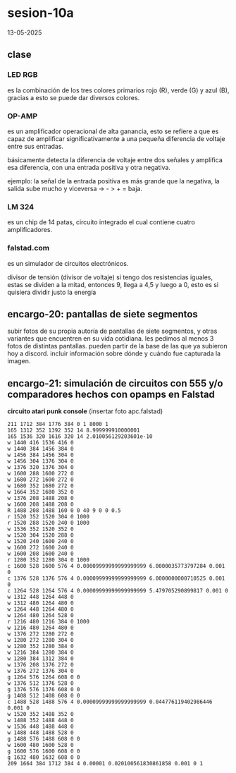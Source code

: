 # sesion-10a

13-05-2025

## clase

### LED RGB 
es la combinación de los tres colores primarios rojo (R), verde (G) y azul (B), gracias a esto se puede dar diversos colores.

### OP-AMP 
es un amplificador operacional de alta ganancia, esto se refiere a que es capaz de amplificar significativamente a una pequeña diferencia de voltaje entre sus entradas.

básicamente detecta la diferencia de voltaje entre dos señales y amplifica esa diferencia, con una entrada positiva y otra negativa.

ejemplo: la señal de la entrada positiva es más grande que la negativa, la salida sube mucho y viceversa →  - > + = baja.

### LM 324 
es un chip de 14 patas, circuito integrado el cual contiene cuatro amplificadores.

### falstad.com 
es un simulador de circuitos electrónicos.

divisor de tensión (divisor de voltaje)
si tengo dos resistencias iguales, estas se dividen a la mitad, entonces 9, llega a 4,5 y luego a 0, esto es si quisiera dividir justo la energía 

## encargo-20: pantallas de siete segmentos

subir fotos de su propia autoría de pantallas de siete segmentos, y otras variantes que encuentren en su vida cotidiana. les pedimos al menos 3 fotos de distintas pantallas. pueden partir de la base de las que ya subieron hoy a discord. incluir información sobre dónde y cuándo fue capturada la imagen.

## encargo-21: simulación de circuitos con 555 y/o comparadores hechos con opamps en Falstad

**circuito atari punk console**
(insertar foto apc.falstad)
``` $ 1 0.000015625 21.593987231061412 66 5 50 5e-11
211 1712 384 1776 384 0 1 8000 1
165 1312 352 1392 352 14 8.999999910000001
165 1536 320 1616 320 14 2.010056129203601e-10
w 1440 416 1536 416 0
w 1440 384 1456 384 0
w 1456 384 1456 304 0
w 1456 304 1376 304 0
w 1376 320 1376 304 0
w 1600 288 1600 272 0
w 1680 272 1600 272 0
w 1680 352 1680 272 0
w 1664 352 1680 352 0
w 1376 208 1488 208 0
w 1600 208 1488 208 0
R 1488 208 1488 160 0 0 40 9 0 0 0.5
r 1520 352 1520 304 0 1000
r 1520 288 1520 240 0 1000
w 1536 352 1520 352 0
w 1520 304 1520 288 0
w 1520 240 1600 240 0
w 1600 272 1600 240 0
w 1600 208 1600 240 0
r 1280 352 1280 304 0 1000
c 1600 528 1600 576 4 0.00009999999999999999 6.0000035773797284 0.001 0
c 1376 528 1376 576 4 0.00009999999999999999 6.0000000000710525 0.001 0
c 1264 528 1264 576 4 0.00009999999999999999 5.479705290899817 0.001 0
w 1312 448 1264 448 0
w 1312 480 1264 480 0
w 1264 448 1264 480 0
w 1264 480 1264 528 0
r 1216 480 1216 384 0 1000
w 1216 480 1264 480 0
w 1376 272 1280 272 0
w 1280 272 1280 304 0
w 1280 352 1280 384 0
w 1216 384 1280 384 0
w 1280 384 1312 384 0
w 1376 208 1376 272 0
w 1376 272 1376 304 0
g 1264 576 1264 608 0 0
w 1376 512 1376 528 0
g 1376 576 1376 608 0 0
g 1408 512 1408 608 0 0
c 1488 528 1488 576 4 0.00009999999999999999 0.044776119402986446 0.001 0
w 1520 352 1488 352 0
w 1488 352 1488 448 0
w 1536 448 1488 448 0
w 1488 448 1488 528 0
g 1488 576 1488 608 0 0
w 1600 480 1600 528 0
g 1600 576 1600 608 0 0
g 1632 480 1632 608 0 0
209 1664 384 1712 384 4 0.00001 0.020100561830861858 0.001 0 1
